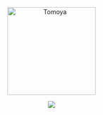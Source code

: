 <div align="center">
  
<img src="https://stefantuczynski.com/tomoya.png" alt="Tomoya" width="200">

![](https://komarev.com/ghpvc/?username=stefantzn&color=33FFF6)

</div>

